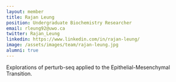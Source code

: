 ```yaml
---
layout: member
title: Rajan Leung
position: Undergraduate Biochemistry Researcher
email: rleung92@uwo.ca
twitter: Rajan_Leung
linkedin: https://www.linkedin.com/in/rajan-leung/
image: /assets/images/team/rajan-leung.jpg
alumni: true
---
```


Explorations of perturb-seq applied to the Epithelial-Mesenchymal Transition.
